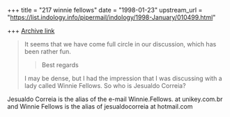+++
title = "217 winnie fellows"
date = "1998-01-23"
upstream_url = "https://list.indology.info/pipermail/indology/1998-January/010499.html"

+++
[Archive link](https://list.indology.info/pipermail/indology/1998-January/010499.html)

>It seems that we have come full circle in our discussion, which has been
>rather fun.
>
>>
>>Best regards
>>
>
>I may be dense, but I had the impression that I was discussing with a lady
>called Winnie Fellows. So who is Jesualdo Correia?
>
Jesualdo Correia is the alias of the e-mail Winnie.Fellows. at unikey.com.br
and Winnie Fellows is the alias of jesualdocorreia at hotmail.com





